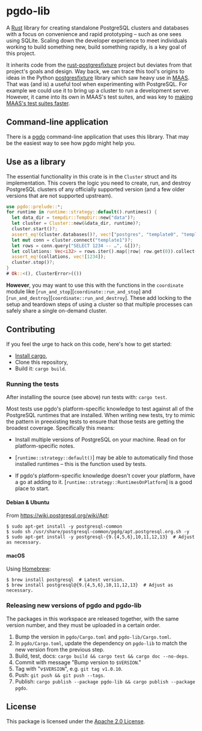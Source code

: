 # pgdo-lib

A [Rust](https://www.rust-lang.org/) library for creating standalone PostgreSQL
clusters and databases with a focus on convenience and rapid prototyping – such
as one sees using SQLite. Scaling down the developer experience to meet
individuals working to build something new, build something rapidly, is a key
goal of this project.

It inherits code from the [rust-postgresfixture][] project but deviates from
that project's goals and design. Way back, we can trace this tool's origins to
ideas in the Python [postgresfixture][] library which saw heavy use in
[MAAS](https://maas.io/). That was (and is) a useful tool when experimenting
with PostgreSQL. For example we could use it to bring up a cluster to run a
development server. However, it came into its own in MAAS's test suites, and was
key to [making MAAS's test suites faster][maas-faster-tests].

[rust-postgresfixture]: https://github.com/allenap/rust-postgresfixture
[postgresfixture]: https://pypi.python.org/pypi/postgresfixture
[maas-faster-tests]: https://allenap.me/post/the-way-to-run-tests-quickly-in-maas

## Command-line application

There is a [pgdo][] command-line application that uses this library. That may be
the easiest way to see how pgdo might help you.

[pgdo]: https://crates.io/crates/pgdo

## Use as a library

The essential functionality in this crate is in the `Cluster` struct and its
implementation. This covers the logic you need to create, run, and destroy
PostgreSQL clusters of any officially supported version (and a few older
versions that are not supported upstream).

```rust
use pgdo::prelude::*;
for runtime in runtime::strategy::default().runtimes() {
  let data_dir = tempdir::TempDir::new("data")?;
  let cluster = Cluster::new(&data_dir, runtime)?;
  cluster.start()?;
  assert_eq!(cluster.databases()?, vec!["postgres", "template0", "template1"]);
  let mut conn = cluster.connect("template1")?;
  let rows = conn.query("SELECT 1234 -- …", &[])?;
  let collations: Vec<i32> = rows.iter().map(|row| row.get(0)).collect();
  assert_eq!(collations, vec![1234]);
  cluster.stop()?;
}
# Ok::<(), ClusterError>(())
```

**However**, you may want to use this with the functions in the `coordinate`
module like [`run_and_stop`][`coordinate::run_and_stop`] and
[`run_and_destroy`][`coordinate::run_and_destroy`]. These add locking to the
setup and teardown steps of using a cluster so that multiple processes can
safely share a single on-demand cluster.

## Contributing

If you feel the urge to hack on this code, here's how to get started:

- [Install cargo][install-cargo],
- Clone this repository,
- Build it: `cargo build`.

[install-cargo]: https://crates.io/install

### Running the tests

After installing the source (see above) run tests with: `cargo test`.

Most tests use pgdo's platform-specific knowledge to test against all of the
PostgreSQL runtimes that are installed. When writing new tests, try to mimic the
pattern in preexisting tests to ensure that those tests are getting the broadest
coverage. Specifically this means:

- Install multiple versions of PostgreSQL on your machine. Read on for
  platform-specific notes.

- [`runtime::strategy::default()`] may be able to automatically find those
  installed runtimes – this is the function used by tests.

- If pgdo's platform-specific knowledge doesn't cover your platform, have a go
  at adding to it. [`runtime::strategy::RuntimesOnPlatform`] is a good place to
  start.

#### Debian & Ubuntu

From <https://wiki.postgresql.org/wiki/Apt>:

```shellsession
$ sudo apt-get install -y postgresql-common
$ sudo sh /usr/share/postgresql-common/pgdg/apt.postgresql.org.sh -y
$ sudo apt-get install -y postgresql-{9.{4,5,6},10,11,12,13}  # Adjust as necessary.
```

#### macOS

Using [Homebrew](https://brew.sh/):

```shellsession
$ brew install postgresql  # Latest version.
$ brew install postgresql@{9.{4,5,6},10,11,12,13}  # Adjust as necessary.
```

### Releasing new versions of pgdo and pgdo-lib

The packages in this workspace are released together, with the same version
number, and they must be uploaded in a certain order.

1. Bump the version in `pgdo/Cargo.toml` and `pgdo-lib/Cargo.toml`.
2. In `pgdo/Cargo.toml`, update the dependency on `pgdo-lib` to match the new
   version from the previous step.
3. Build, test, docs: `cargo build && cargo test && cargo doc --no-deps`.
4. Commit with message "Bump version to `$VERSION`."
5. Tag with "v`$VERSION`", e.g. `git tag v1.0.10`.
6. Push: `git push && git push --tags`.
7. Publish: `cargo publish --package pgdo-lib && cargo publish --package pgdo`.

## License

This package is licensed under the [Apache 2.0 License][].

[Apache 2.0 License]: https://www.apache.org/licenses/LICENSE-2.0

